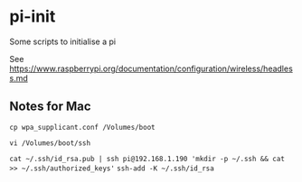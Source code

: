 # pi-init
Some scripts to initialise a pi

See https://www.raspberrypi.org/documentation/configuration/wireless/headless.md

## Notes for Mac

`cp wpa_supplicant.conf /Volumes/boot`

`vi /Volumes/boot/ssh`

`cat ~/.ssh/id_rsa.pub | ssh pi@192.168.1.190 'mkdir -p ~/.ssh && cat >> ~/.ssh/authorized_keys'`
`ssh-add -K ~/.ssh/id_rsa`
